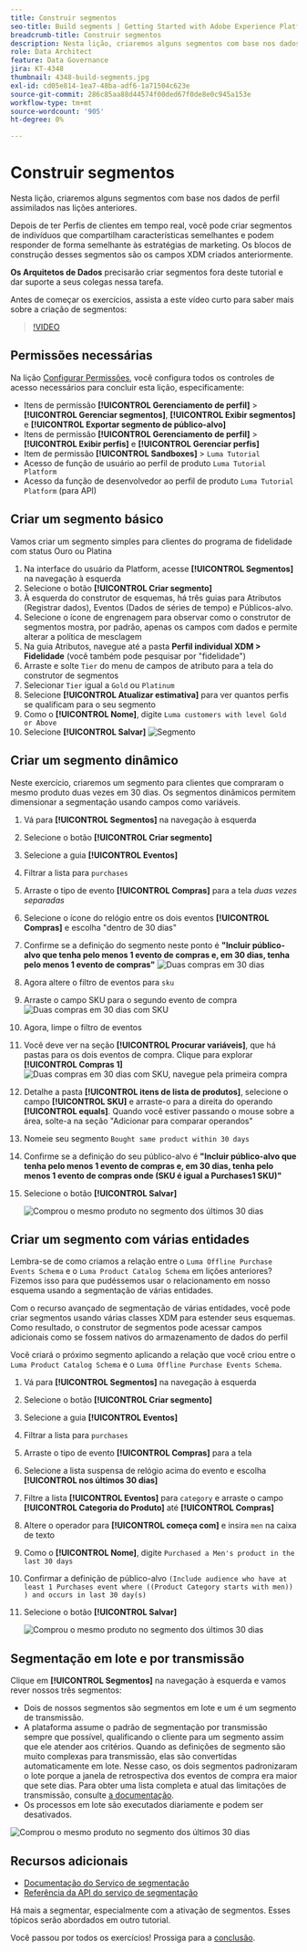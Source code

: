 ```yaml
---
title: Construir segmentos
seo-title: Build segments | Getting Started with Adobe Experience Platform for Data Architects and Data Engineers
breadcrumb-title: Construir segmentos
description: Nesta lição, criaremos alguns segmentos com base nos dados de perfil assimilados nas lições anteriores.
role: Data Architect
feature: Data Governance
jira: KT-4348
thumbnail: 4348-build-segments.jpg
exl-id: cd05e814-1ea7-48ba-adf6-1a71504c623e
source-git-commit: 286c85aa88d44574f00ded67f0de8e0c945a153e
workflow-type: tm+mt
source-wordcount: '905'
ht-degree: 0%

---
```


# Construir segmentos

<!-- 30 min-->
Nesta lição, criaremos alguns segmentos com base nos dados de perfil assimilados nas lições anteriores.

Depois de ter Perfis de clientes em tempo real, você pode criar segmentos de indivíduos que compartilham características semelhantes e podem responder de forma semelhante às estratégias de marketing. Os blocos de construção desses segmentos são os campos XDM criados anteriormente.

**Os Arquitetos de Dados** precisarão criar segmentos fora deste tutorial e dar suporte a seus colegas nessa tarefa.

Antes de começar os exercícios, assista a este vídeo curto para saber mais sobre a criação de segmentos:
>[!VIDEO](https://video.tv.adobe.com/v/27254?learn=on&enablevpops)


## Permissões necessárias

Na lição [Configurar Permissões](configure-permissions.md), você configura todos os controles de acesso necessários para concluir esta lição, especificamente:

* Itens de permissão **[!UICONTROL Gerenciamento de perfil]** > **[!UICONTROL Gerenciar segmentos]**, **[!UICONTROL Exibir segmentos]** e **[!UICONTROL Exportar segmento de público-alvo]**
* Itens de permissão **[!UICONTROL Gerenciamento de perfil]** > **[!UICONTROL Exibir perfis]** e **[!UICONTROL Gerenciar perfis]**
* Item de permissão **[!UICONTROL Sandboxes]** > `Luma Tutorial`
* Acesso de função de usuário ao perfil de produto `Luma Tutorial Platform`
* Acesso da função de desenvolvedor ao perfil de produto `Luma Tutorial Platform` (para API)

## Criar um segmento básico

Vamos criar um segmento simples para clientes do programa de fidelidade com status Ouro ou Platina

1. Na interface do usuário da Platform, acesse **[!UICONTROL Segmentos]** na navegação à esquerda
1. Selecione o botão **[!UICONTROL Criar segmento]**
1. À esquerda do construtor de esquemas, há três guias para Atributos (Registrar dados), Eventos (Dados de séries de tempo) e Públicos-alvo.
1. Selecione o ícone de engrenagem para observar como o construtor de segmentos mostra, por padrão, apenas os campos com dados e permite alterar a política de mesclagem
1. Na guia Atributos, navegue até a pasta **Perfil individual XDM > Fidelidade** (você também pode pesquisar por &quot;fidelidade&quot;)
1. Arraste e solte `Tier` do menu de campos de atributo para a tela do construtor de segmentos
1. Selecionar `Tier` igual a `Gold` ou `Platinum`
1. Selecione **[!UICONTROL Atualizar estimativa]** para ver quantos perfis se qualificam para o seu segmento
1. Como o **[!UICONTROL Nome]**, digite `Luma customers with level Gold or Above`
1. Selecione **[!UICONTROL Salvar]**
   ![Segmento](assets/segment-goldOrAbove.png)

<!--## Build a sequential segment-->

## Criar um segmento dinâmico

Neste exercício, criaremos um segmento para clientes que compraram o mesmo produto duas vezes em 30 dias. Os segmentos dinâmicos permitem dimensionar a segmentação usando campos como variáveis.

1. Vá para **[!UICONTROL Segmentos]** na navegação à esquerda
1. Selecione o botão **[!UICONTROL Criar segmento]**
1. Selecione a guia **[!UICONTROL Eventos]**
1. Filtrar a lista para `purchases`
1. Arraste o tipo de evento **[!UICONTROL Compras]** para a tela _duas vezes separadas_
1. Selecione o ícone do relógio entre os dois eventos **[!UICONTROL Compras]** e escolha &quot;dentro de 30 dias&quot;
1. Confirme se a definição do segmento neste ponto é **&quot;Incluir público-alvo que tenha pelo menos 1 evento de compras e, em 30 dias, tenha pelo menos 1 evento de compras&quot;**
   ![Duas compras em 30 dias](assets/segment-twoPurchases.png)
1. Agora altere o filtro de eventos para `sku`
1. Arraste o campo SKU para o segundo evento de compra
   ![Duas compras em 30 dias com SKU](assets/segment-twoPurchases-addSku.png)
1. Agora, limpe o filtro de eventos
1. Você deve ver na seção **[!UICONTROL Procurar variáveis]**, que há pastas para os dois eventos de compra. Clique para explorar **[!UICONTROL Compras 1]**\
   ![Duas compras em 30 dias com SKU, navegue pela primeira compra](assets/segment-twoPurchases-browsePurchaseOne.png)
1. Detalhe a pasta **[!UICONTROL itens de lista de produtos]**, selecione o campo **[!UICONTROL SKU]** e arraste-o para a direita do operando **[!UICONTROL equals]**. Quando você estiver passando o mouse sobre a área, solte-a na seção &quot;Adicionar para comparar operandos&quot;
1. Nomeie seu segmento `Bought same product within 30 days`
1. Confirme se a definição do seu público-alvo é **&quot;Incluir público-alvo que tenha pelo menos 1 evento de compras e, em 30 dias, tenha pelo menos 1 evento de compras onde (SKU é igual a Purchases1 SKU)&quot;**
1. Selecione o botão **[!UICONTROL Salvar]**

   ![Comprou o mesmo produto no segmento dos últimos 30 dias](assets/segment-boughtSameProduct.png)

## Criar um segmento com várias entidades

Lembra-se de como criamos a relação entre o `Luma Offline Purchase Events Schema` e o `Luma Product Catalog Schema` em lições anteriores? Fizemos isso para que pudéssemos usar o relacionamento em nosso esquema usando a segmentação de várias entidades.

Com o recurso avançado de segmentação de várias entidades, você pode criar segmentos usando várias classes XDM para estender seus esquemas. Como resultado, o construtor de segmentos pode acessar campos adicionais como se fossem nativos do armazenamento de dados do perfil

Você criará o próximo segmento aplicando a relação que você criou entre o `Luma Product Catalog Schema` e o `Luma Offline Purchase Events Schema`.

1. Vá para **[!UICONTROL Segmentos]** na navegação à esquerda
1. Selecione o botão **[!UICONTROL Criar segmento]**
1. Selecione a guia **[!UICONTROL Eventos]**
1. Filtrar a lista para `purchases`
1. Arraste o tipo de evento **[!UICONTROL Compras]** para a tela
1. Selecione a lista suspensa de relógio acima do evento e escolha **[!UICONTROL nos últimos 30 dias]**
1. Filtre a lista **[!UICONTROL Eventos]** para `category` e arraste o campo **[!UICONTROL Categoria do Produto]** até **[!UICONTROL Compras]**
1. Altere o operador para **[!UICONTROL começa com]** e insira `men` na caixa de texto
1. Como o **[!UICONTROL Nome]**, digite `Purchased a Men's product in the last 30 days`
1. Confirmar a definição de público-alvo `(Include audience who have at least 1 Purchases event where ((Product Category starts with men)) ) and occurs in last 30 day(s)`
1. Selecione o botão **[!UICONTROL Salvar]**

   ![Comprou o mesmo produto no segmento dos últimos 30 dias](assets/segment-purchasedMens.png)

## Segmentação em lote e por transmissão

Clique em **[!UICONTROL Segmentos]** na navegação à esquerda e vamos rever nossos três segmentos:

* Dois de nossos segmentos são segmentos em lote e um é um segmento de transmissão.
* A plataforma assume o padrão de segmentação por transmissão sempre que possível, qualificando o cliente para um segmento assim que ele atender aos critérios. Quando as definições de segmento são muito complexas para transmissão, elas são convertidas automaticamente em lote. Nesse caso, os dois segmentos padronizaram o lote porque a janela de retrospectiva dos eventos de compra era maior que sete dias. Para obter uma lista completa e atual das limitações de transmissão, consulte [a documentação](https://experienceleague.adobe.com/docs/experience-platform/segmentation/ui/streaming-segmentation.html).
* Os processos em lote são executados diariamente e podem ser desativados.

![Comprou o mesmo produto no segmento dos últimos 30 dias](assets/segment-review.png)

## Recursos adicionais

* [Documentação do Serviço de segmentação](https://experienceleague.adobe.com/docs/experience-platform/segmentation/home.html?lang=pt-BR)
* [Referência da API do serviço de segmentação](https://www.adobe.io/experience-platform-apis/references/segmentation/)

Há mais a segmentar, especialmente com a ativação de segmentos. Esses tópicos serão abordados em outro tutorial.

Você passou por todos os exercícios! Prossiga para a [conclusão](conclusion.md).

